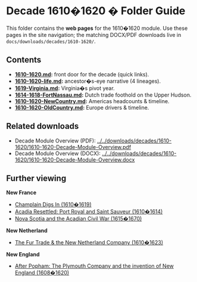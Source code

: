 # Decade 1610�1620 � Folder Guide

This folder contains the **web pages** for the 1610�1620 module. Use these pages in the site navigation; the matching DOCX/PDF downloads live in `docs/downloads/decades/1610-1620/`.

## Contents

- **[1610-1620.md](./1610-1620.md):** front door for the decade (quick links).
- **[1610-1620-life.md](./1610-1620-life.md):** ancestor�s-eye narrative (4 lineages).
- **[1619-Virginia.md](./1619-Virginia.md):** Virginia�s pivot year.
- **[1614-1618-FortNassau.md](./1614-1618-FortNassau.md):** Dutch trade foothold on the Upper Hudson.
- **[1610-1620-NewCountry.md](./1610-1620-NewCountry.md):** Americas headcounts & timeline.
- **[1610-1620-OldCountry.md](./1610-1620-OldCountry.md):** Europe drivers & timeline.

## Related downloads
- Decade Module Overview (PDF): [../../downloads/decades/1610-1620/1610-1620-Decade-Module-Overview.pdf](../../downloads/decades/1610-1620/1610-1620-Decade-Module-Overview.pdf)
- Decade Module Overview (DOCX): [../../downloads/decades/1610-1620/1610-1620-Decade-Module-Overview.docx](../../downloads/decades/1610-1620/1610-1620-Decade-Module-Overview.docx)

## Further viewing
**New France**
- [Champlain Digs In (1610�1619)](https://www.youtube.com/watch?v=N5qUXncJQEw)
- [Acadia Resettled: Port Royal and Saint Sauveur (1610�1614)](https://www.youtube.com/watch?v=1i_vYWdmYZc)
- [Nova Scotia and the Acadian Civil War (1615�1670)](https://www.youtube.com/watch?v=62G4y03u9Wc)

**New Netherland**
- [The Fur Trade & the New Netherland Company (1610�1623)](https://www.youtube.com/watch?v=czeFItz476U)

**New England**
- [After Popham: The Plymouth Company and the invention of New England (1608�1620)](https://www.youtube.com/watch?v=A6xei_7wNuc)




